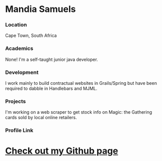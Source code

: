 # Mandia Samuels

### Location

Cape Town, South Africa

### Academics

None! I'm a self-taught junior java developer.

### Development

I work mainly to build contractual websites in Grails/Spring but have been required to dabble in Handlebars and MJML.

### Projects

I'm working on a web scraper to get stock info on Magic: the Gathering cards sold by local online retailers.

### Profile Link

# [Check out my Github page](https://github.com/satraan)